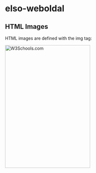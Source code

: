 # elso-weboldal<!DOCTYPE html>
<html>
<body>

<h2>HTML Images</h2>
<p>HTML images are defined with the img tag:</p>

<img src="https://szenteltviz.github.io/elso-weboldal/unnamed%20(1).jpg" alt="W3Schools.com" width="279" height="402">

</html>

